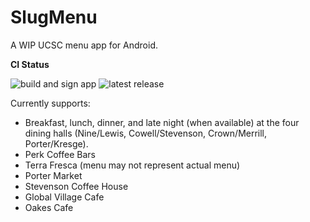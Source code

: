 # SlugMenu

A WIP UCSC menu app for Android.

**CI Status**

![build and sign app](https://github.com/prapooskur/SlugMenu/actions/workflows/build-app.yml/badge.svg)
![latest release](https://img.shields.io/github/v/release/prapooskur/SlugMenu?color=teal&logo=github&sort=semver)

Currently supports:
- Breakfast, lunch, dinner, and late night (when available) at the four dining halls (Nine/Lewis, Cowell/Stevenson, Crown/Merrill, Porter/Kresge).
- Perk Coffee Bars
- Terra Fresca (menu may not represent actual menu)
- Porter Market
- Stevenson Coffee House
- Global Village Cafe
- Oakes Cafe 
